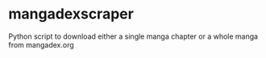 # mangadexscraper
Python script to download either a single manga chapter or a whole manga from mangadex.org
